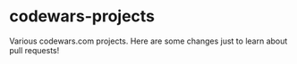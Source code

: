 # codewars-projects


Various codewars.com projects.
Here are some changes just to learn about pull requests!
